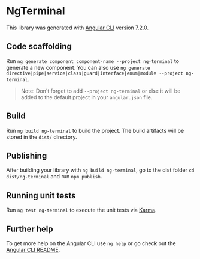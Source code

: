 # NgTerminal

This library was generated with [Angular CLI](https://github.com/angular/angular-cli) version 7.2.0.

## Code scaffolding

Run `ng generate component component-name --project ng-terminal` to generate a new component. You can also use `ng generate directive|pipe|service|class|guard|interface|enum|module --project ng-terminal`.
> Note: Don't forget to add `--project ng-terminal` or else it will be added to the default project in your `angular.json` file. 

## Build

Run `ng build ng-terminal` to build the project. The build artifacts will be stored in the `dist/` directory.

## Publishing

After building your library with `ng build ng-terminal`, go to the dist folder `cd dist/ng-terminal` and run `npm publish`.

## Running unit tests

Run `ng test ng-terminal` to execute the unit tests via [Karma](https://karma-runner.github.io).

## Further help

To get more help on the Angular CLI use `ng help` or go check out the [Angular CLI README](https://github.com/angular/angular-cli/blob/master/README.md).

